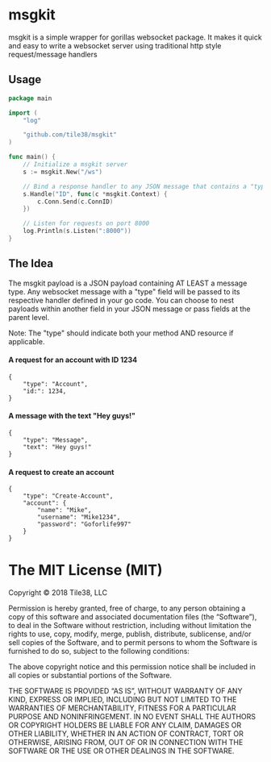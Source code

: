 # msgkit

msgkit is a simple wrapper for gorillas websocket package. It makes it quick and easy to write a websocket server using traditional http style request/message handlers

## Usage

```go
package main

import (
	"log"

	"github.com/tile38/msgkit"
)

func main() {
	// Initialize a msgkit server
	s := msgkit.New("/ws")

	// Bind a response handler to any JSON message that contains a "type" of "ID"
	s.Handle("ID", func(c *msgkit.Context) {
		c.Conn.Send(c.ConnID)
	})

	// Listen for requests on port 8000
	log.Println(s.Listen(":8000"))
}
```

## The Idea

The msgkit payload is a JSON payload containing AT LEAST a message type. Any websocket message with a "type" field will be passed to its respective handler defined in your go code. You can choose to nest payloads within another field in your JSON message or pass fields at the parent level.

Note: The "type" should indicate both your method AND resource if applicable.

#### A request for an account with ID 1234
```
{
    "type": "Account",
    "id:": 1234,
}
```

#### A message with the text "Hey guys!"
```
{
    "type": "Message",
    "text": "Hey guys!"
}
```

#### A request to create an account
```
{
    "type": "Create-Account",
    "account": {
        "name": "Mike",
        "username": "Mike1234",
        "password": "Goforlife997"
    }
}
```

The MIT License (MIT)
=====================

Copyright © 2018 Tile38, LLC

Permission is hereby granted, free of charge, to any person
obtaining a copy of this software and associated documentation
files (the “Software”), to deal in the Software without
restriction, including without limitation the rights to use,
copy, modify, merge, publish, distribute, sublicense, and/or sell
copies of the Software, and to permit persons to whom the
Software is furnished to do so, subject to the following
conditions:

The above copyright notice and this permission notice shall be
included in all copies or substantial portions of the Software.

THE SOFTWARE IS PROVIDED “AS IS”, WITHOUT WARRANTY OF ANY KIND,
EXPRESS OR IMPLIED, INCLUDING BUT NOT LIMITED TO THE WARRANTIES
OF MERCHANTABILITY, FITNESS FOR A PARTICULAR PURPOSE AND
NONINFRINGEMENT. IN NO EVENT SHALL THE AUTHORS OR COPYRIGHT
HOLDERS BE LIABLE FOR ANY CLAIM, DAMAGES OR OTHER LIABILITY,
WHETHER IN AN ACTION OF CONTRACT, TORT OR OTHERWISE, ARISING
FROM, OUT OF OR IN CONNECTION WITH THE SOFTWARE OR THE USE OR
OTHER DEALINGS IN THE SOFTWARE.
